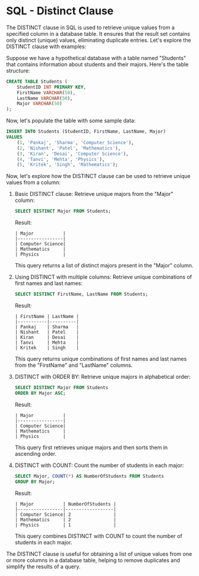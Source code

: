 # SQL - Distinct Clause

The DISTINCT clause in SQL is used to retrieve unique values from a specified column in a database table. It ensures that the result set contains only distinct (unique) values, eliminating duplicate entries. Let's explore the DISTINCT clause with examples:

Suppose we have a hypothetical database with a table named "Students" that contains information about students and their majors. Here's the table structure:

```sql
CREATE TABLE Students (
    StudentID INT PRIMARY KEY,
    FirstName VARCHAR(50),
    LastName VARCHAR(50),
    Major VARCHAR(50)
);
```

Now, let's populate the table with some sample data:

```sql
INSERT INTO Students (StudentID, FirstName, LastName, Major)
VALUES
    (1, 'Pankaj', 'Sharma', 'Computer Science'),
    (2, 'Nishant', 'Patel', 'Mathematics'),
    (3, 'Kiran', 'Desai', 'Computer Science'),
    (4, 'Tanvi', 'Mehta', 'Physics'),
    (5, 'Kritek', 'Singh', 'Mathematics');
```

Now, let's explore how the DISTINCT clause can be used to retrieve unique values from a column:

1. Basic DISTINCT clause:
   Retrieve unique majors from the "Major" column:

   ```sql
   SELECT DISTINCT Major FROM Students;
   ```

   Result:
   ```
   | Major           |
   |-----------------|
   | Computer Science|
   | Mathematics     |
   | Physics         |
   ```

   This query returns a list of distinct majors present in the "Major" column.

2. Using DISTINCT with multiple columns:
   Retrieve unique combinations of first names and last names:

   ```sql
   SELECT DISTINCT FirstName, LastName FROM Students;
   ```

   Result:
   ```
   | FirstName | LastName |
   |-----------|----------|
   | Pankaj    | Sharma   |
   | Nishant   | Patel    |
   | Kiran     | Desai    |
   | Tanvi     | Mehta    |
   | Kritek    | Singh    |
   ```

   This query returns unique combinations of first names and last names from the "FirstName" and "LastName" columns.

3. DISTINCT with ORDER BY:
   Retrieve unique majors in alphabetical order:

   ```sql
   SELECT DISTINCT Major FROM Students
   ORDER BY Major ASC;
   ```

   Result:
   ```
   | Major           |
   |-----------------|
   | Computer Science|
   | Mathematics     |
   | Physics         |
   ```

   This query first retrieves unique majors and then sorts them in ascending order.

4. DISTINCT with COUNT:
   Count the number of students in each major:

   ```sql
   SELECT Major, COUNT(*) AS NumberOfStudents FROM Students
   GROUP BY Major;
   ```

   Result:
   ```
   | Major           | NumberOfStudents |
   |-----------------|------------------|
   | Computer Science| 2                |
   | Mathematics     | 2                |
   | Physics         | 1                |
   ```

   This query combines DISTINCT with COUNT to count the number of students in each major.

The DISTINCT clause is useful for obtaining a list of unique values from one or more columns in a database table, helping to remove duplicates and simplify the results of a query.
